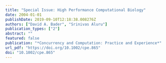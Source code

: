 ```yaml
---
title: "Special Issue: High Performance Computational Biology"
date: 2004-01-01
publishDate: 2019-09-10T12:18:38.008276Z
authors: ["David A. Bader", "Srinivas Aluru"]
publication_types: ["2"]
abstract: ""
featured: false
publication: "*Concurrency and Computation: Practice and Experience*"
url_pdf: "https://doi.org/10.1002/cpe.865"
doi: "10.1002/cpe.865"
---
```


